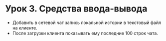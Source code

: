 # Урок 3. Средства ввода-вывода
* Добавить в сетевой чат запись локальной истории в текстовый файл на клиенте.
* После загрузки клиента показывать ему последние 100 строк чата.
